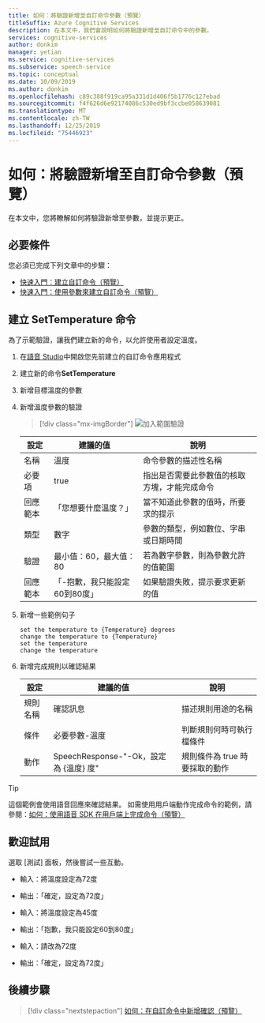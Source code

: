```yaml
---
title: 如何：將驗證新增至自訂命令參數（預覽）
titleSuffix: Azure Cognitive Services
description: 在本文中，我們會說明如何將驗證新增至自訂命令中的參數。
services: cognitive-services
author: donkim
manager: yetian
ms.service: cognitive-services
ms.subservice: speech-service
ms.topic: conceptual
ms.date: 10/09/2019
ms.author: donkim
ms.openlocfilehash: c89c388f919ca95a331d1d406f5b1776c127ebad
ms.sourcegitcommit: f4f626d6e92174086c530ed9bf3ccbe058639081
ms.translationtype: MT
ms.contentlocale: zh-TW
ms.lasthandoff: 12/25/2019
ms.locfileid: "75446923"
---
```

# <a name="how-to-add-validations-to-custom-command-parameters-preview"></a>如何：將驗證新增至自訂命令參數（預覽）

在本文中，您將瞭解如何將驗證新增至參數，並提示更正。

## <a name="prerequisites"></a>必要條件

您必須已完成下列文章中的步驟：

- [快速入門：建立自訂命令（預覽）](./quickstart-custom-speech-commands-create-new.md)
- [快速入門：使用參數來建立自訂命令（預覽）](./quickstart-custom-speech-commands-create-parameters.md)

## <a name="create-a-settemperature-command"></a>建立 SetTemperature 命令

為了示範驗證，讓我們建立新的命令，以允許使用者設定溫度。

1. 在[語音 Studio](https://speech.microsoft.com/)中開啟您先前建立的自訂命令應用程式
1. 建立新的命令**SetTemperature**
1. 新增目標溫度的參數
1. 新增溫度參數的驗證
   > [!div class="mx-imgBorder"]
   > ![加入範圍驗證](media/custom-speech-commands/validations-add-temperature.png)

   | 設定           | 建議的值                                          | 說明                                                                                      |
   | ----------------- | -------------------------------------------------------- | ------------------------------------------------------------------------------------------------ |
   | 名稱              | 溫度                                              | 命令參數的描述性名稱                                                    |
   | 必要項          | true                                                     | 指出是否需要此參數值的核取方塊，才能完成命令 |
   | 回應範本 | 「您想要什麼溫度？」                     | 當不知道此參數的值時，所要求的提示                              |
   | 類型              | 數字                                                   | 參數的類型，例如數位、字串或日期時間                                      |
   | 驗證        | 最小值：60，最大值：80                             | 若為數字參數，則為參數允許的值範圍                             |
   | 回應範本 | 「-抱歉，我只能設定60到80度」      | 如果驗證失敗，提示要求更新的值                                       |

1. 新增一些範例句子

   ```
   set the temperature to {Temperature} degrees
   change the temperature to {Temperature}
   set the temperature
   change the temperature
   ```

1. 新增完成規則以確認結果

   | 設定    | 建議的值                                           | 說明                                        |
   | ---------- | --------------------------------------------------------- | -------------------------------------------------- |
   | 規則名稱  | 確認訊息                                      | 描述規則用途的名稱          |
   | 條件 | 必要參數-溫度                          | 判斷規則何時可執行檔條件    |
   | 動作    | SpeechResponse-"-Ok，設定為 {溫度} 度" | 規則條件為 true 時要採取的動作 |

> [!TIP]
> 這個範例會使用語音回應來確認結果。 如需使用用戶端動作完成命令的範例，請參閱：[如何：使用語音 SDK 在用戶端上完成命令（預覽）](./how-to-custom-speech-commands-fulfill-sdk.md)

## <a name="try-it-out"></a>歡迎試用

選取 [測試] 面板，然後嘗試一些互動。

- 輸入：將溫度設定為72度
- 輸出：「確定，設定為72度」

- 輸入：將溫度設定為45度
- 輸出：「抱歉，我只能設定60到80度」
- 輸入：請改為72度
- 輸出：「確定，設定為72度」

## <a name="next-steps"></a>後續步驟

> [!div class="nextstepaction"]
> [如何：在自訂命令中新增確認（預覽）](./how-to-custom-speech-commands-confirmations.md)